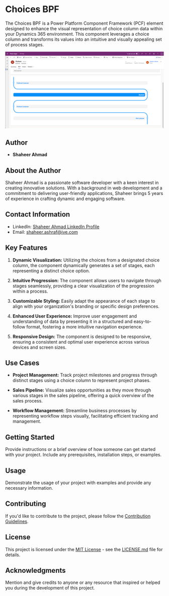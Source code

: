 # Choices BPF

The Choices BPF is a Power Platform Component Framework (PCF) element designed to enhance the visual representation of choice column data within your Dynamics 365 environment. This component leverages a choice column and transforms its values into an intuitive and visually appealing set of process stages.

![image](./assets/Screenshot%202023-11-28%20110229.png)

## Author

- **Shaheer Ahmad**

## About the Author

Shaheer Ahmad is a passionate software developer with a keen interest in creating innovative solutions. With a background in web development and a commitment to delivering user-friendly applications, Shaheer brings 5 years of experience in crafting dynamic and engaging software.

## Contact Information

- LinkedIn: [Shaheer Ahmad LinkedIn Profile](https://www.linkedin.com/in/shaheer-ahmad-ch)
- Email: shaheer.ashraf@ive.com

## Key Features

1. **Dynamic Visualization:** Utilizing the choices from a designated choice column, the component dynamically generates a set of stages, each representing a distinct choice option.

2. **Intuitive Progression:** The component allows users to navigate through stages seamlessly, providing a clear visualization of the progression within a process.

3. **Customizable Styling:** Easily adapt the appearance of each stage to align with your organization's branding or specific design preferences.

4. **Enhanced User Experience:** Improve user engagement and understanding of data by presenting it in a structured and easy-to-follow format, fostering a more intuitive navigation experience.

5. **Responsive Design:** The component is designed to be responsive, ensuring a consistent and optimal user experience across various devices and screen sizes.

## Use Cases

- **Project Management:** Track project milestones and progress through distinct stages using a choice column to represent project phases.

- **Sales Pipeline:** Visualize sales opportunities as they move through various stages in the sales pipeline, offering a quick overview of the sales process.

- **Workflow Management:** Streamline business processes by representing workflow steps visually, facilitating efficient tracking and management.

## Getting Started

Provide instructions or a brief overview of how someone can get started with your project. Include any prerequisites, installation steps, or examples.

## Usage

Demonstrate the usage of your project with examples and provide any necessary information.

## Contributing

If you'd like to contribute to the project, please follow the [Contribution Guidelines](CONTRIBUTING.md).

## License

This project is licensed under the [MIT License](LICENSE.md) - see the [LICENSE.md](LICENSE.md) file for details.

## Acknowledgments

Mention and give credits to anyone or any resource that inspired or helped you during the development of this project.
